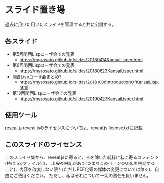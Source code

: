 # スライド置き場

過去に用いた用いたスライドを管理すると共に公開する。

## 各スライド

* 第5回関西Lispユーザ会での発表
  * https://myaosato.github.io/slides/20180414KansaiLisper.html
* 第6回関西Lispユーザ会での発表
  * https://myaosato.github.io/slides/20180623KansaiLisper.html
* 関西Lispユーザ会まとめ?
  * https://myaosato.github.io/slides/20181006IntroductionOfKansaiLisp.html
* 第10回関西Lispユーザ会での発表
  * https://myaosato.github.io/slides/20190427KansaiLisper.html




## 使用ツール
[reveal.js](https://github.com/hakimel/reveal.js/)
reveal.jsのライセンスについては、reveal.js.license.txtに記載

## このスライドのライセンス
このスライド集から、reveal.jsに寄るところを除いた純粋に私に寄るコンテンツ(特に.mdファイル)は、
出展の明記があり(つまりこのページのURLを明記すること)、内容を改変しない限り(ただしPDF化等の媒体の変更については除く)、自由にご使用ください。
ただし、私はそれについて一切の責任を負いません。
